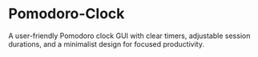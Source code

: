 # Pomodoro-Clock
A user-friendly Pomodoro clock GUI with clear timers, adjustable session durations, and a minimalist design for focused productivity.
